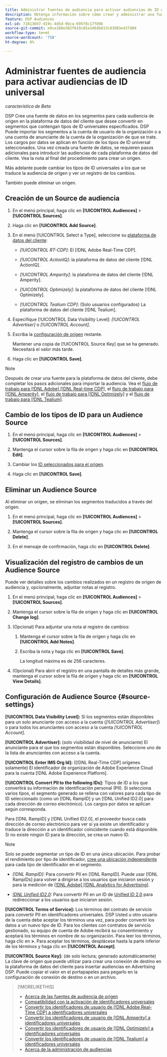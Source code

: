 ```yaml
---
title: Administrar fuentes de audiencia para activar audiencias de ID universal
description: Obtenga información sobre cómo crear y administrar una fuente para importar audiencias desde la plataforma de datos del cliente y convertirlas en segmentos que contengan ID universales.
feature: DSP Audiences
exl-id: 728130d7-d19c-4d5d-9bca-695f8c17f89b
source-git-commit: e9ce180e302f619c85a3d6db813c83903e437d04
workflow-type: tm+mt
source-wordcount: '758'
ht-degree: 0%

---
```


# Administrar fuentes de audiencia para activar audiencias de ID universal

*característica de Beta*

DSP Cree una fuente de datos en los segmentos para cada audiencia de origen en la plataforma de datos del cliente que desee convertir en segmentos que contengan tipos de ID universales especificados. DSP Puede importar los segmentos a la cuenta de usuario de la organización o a una cuenta de anunciante de la cuenta de la organización de que se trate. Los cargos por datos se aplican en función de los tipos de ID universal seleccionados. Una vez creada una fuente de datos, se requieren pasos adicionales para introducir las audiencias de cada plataforma de datos del cliente. Vea la nota al final del procedimiento para crear un origen.

Más adelante puede cambiar los tipos de ID universales a los que se traduce la audiencia de origen y ver un registro de los cambios.

También puede eliminar un origen.

## Creación de un Source de audiencia

<!-- Not sure about this

You can create one source for each combination of universal ID partner and data visibility level.

-->

1. En el menú principal, haga clic en **[!UICONTROL Audiences]** > **[!UICONTROL Sources]**.

1. Haga clic en **[!UICONTROL Add Source]**.

1. En el menú [!UICONTROL Select a Type], seleccione su [plataforma de datos del cliente](source-about.md):

   * *[!UICONTROL RT-CDP]*: El [!DNL Adobe Real-Time CDP].

   * *[!UICONTROL ActionIQ]*: la plataforma de datos del cliente [!DNL ActionIQ].

   * *[!UICONTROL Amperity]*: la plataforma de datos del cliente [!DNL Amperity].

   * *[!UICONTROL Optimizely]*: la plataforma de datos del cliente [!DNL Optimizely].

   * *[!UICONTROL Tealium CDP]*: (Solo usuarios configurados) La plataforma de datos del cliente [!DNL Tealium].

1. Especifique [!UICONTROL Data Visibility Level]: *[!UICONTROL Advertiser]* o *[!UICONTROL Account]*.

1. Escriba la [configuración de origen](#source-settings) restante.

   Mantener una copia de [!UICONTROL Source Key] que se ha generado. Necesitará el valor más tarde.

1. Haga clic en **[!UICONTROL Save]**.

>[!NOTE]
>
>Después de crear una fuente para la plataforma de datos del cliente, debe completar los pasos adicionales para importar la audiencia. Vea el [flujo de trabajo para [!DNL Adobe] [!DNL Real-time CDP]](source-adobe-rtcdp.md),<!-- the [workflow for [!DNL ActionIQ]](source-actioniq.md), --> el [flujo de trabajo para [!DNL Amperity]](source-amperity.md), el [flujo de trabajo para [!DNL Optimizely]](source-optimizely.md) y el [flujo de trabajo para [!DNL Tealium]](source-tealium.md).

## Cambio de los tipos de ID para un Audience Source

<!-- Clarify this:
All changes to universal IDs translated from the source are applied after you save the the source record. For example, if a new ID is added, any hashed email addresses shared before making the changes aren't converted. Similarly, if an ID is removed, we don't delete any historical data from the segments shared through the source.

OR 

All changes to universal IDs translated from the source are applied after you save the the source record. For example, if you add a new ID type, then we convert hashed email addresses shared before making the changes to the new ID type. Similarly, if you remove an ID type, then we delete any historical IDs of that type from the segments shared through the source.

-->

1. En el menú principal, haga clic en **[!UICONTROL Audiences]** > **[!UICONTROL Sources]**.

1. Mantenga el cursor sobre la fila de origen y haga clic en **[!UICONTROL Edit]**.

1. Cambiar los [ID seleccionados para el origen](#source-settings).

1. Haga clic en **[!UICONTROL Save]**.

## Eliminar un Audience Source

Al eliminar un origen, se eliminan los segmentos traducidos a través del origen.<!-- Will performance data for the segment still be available in any types of reports?  If yes, which? -->

1. En el menú principal, haga clic en **[!UICONTROL Audiences]** > **[!UICONTROL Sources]**.

1. Mantenga el cursor sobre la fila de origen y haga clic en **[!UICONTROL Delete]**.

1. En el mensaje de confirmación, haga clic en **[!UICONTROL Delete]**.

## Visualización del registro de cambios de un Audience Source

Puede ver detalles sobre los cambios realizados en un registro de origen de audiencia y, opcionalmente, adjuntar notas al registro.

1. En el menú principal, haga clic en **[!UICONTROL Audiences]** > **[!UICONTROL Sources]**.

1. Mantenga el cursor sobre la fila de origen y haga clic en **[!UICONTROL Change log]**.

1. (Opcional) Para adjuntar una nota al registro de cambios:

   1. Mantenga el cursor sobre la fila de origen y haga clic en **[!UICONTROL Add Notes]**.

   1. Escriba la nota y haga clic en **[!UICONTROL Save]**.

      La longitud máxima es de 256 caracteres.

1. (Opcional) Para abrir el registro en una pantalla de detalles más grande, mantenga el cursor sobre la fila de origen y haga clic en **[!UICONTROL View Details]**.

## Configuración de Audience Source {#source-settings}

**[!UICONTROL Data Visibility Level]:** Si los segmentos están disponibles para un solo anunciante con acceso a la cuenta (*[!UICONTROL Advertiser]*) o para todos los anunciantes con acceso a la cuenta *[!UICONTROL Account]*.

**[!UICONTROL Advertiser]:** (solo visibilidad de nivel de anunciante) El anunciante para el que los segmentos están disponibles. Seleccione uno de la lista de anunciantes con acceso a la cuenta.

**[!UICONTROL Enter IMS Org Id]:** ([!DNL Real-Time CDP] orígenes solamente) El identificador de organización de Adobe Experience Cloud para la cuenta [!DNL Adobe Experience Platform].

**[!UICONTROL Convert PII to the following IDs]:** Tipos de ID a los que convertirá su información de identificación personal (PII). Si selecciona varios tipos, el segmento generado se rellena con valores para cada tipo de ID seleccionado (como un [!DNL RampID] y un [!DNL Unified ID2.0] para cada dirección de correo electrónico). Los cargos por datos se aplican según corresponda.

Para [!DNL RampID] y [!DNL Unified ID2.0], el proveedor busca cada dirección de correo electrónico para ver si ya existe un identificador y traduce la dirección a un identificador coincidente cuando está disponible. Si no existe ningún ID para la dirección, se crea un nuevo ID.

>[!NOTE]
>
>Solo se puede segmentar un tipo de ID en una única ubicación. Para probar el rendimiento por tipo de identificador, [cree una ubicación independiente](/help/dsp/campaign-management/placements/placement-create.md) para cada tipo de identificador en el segmento.

* *[!DNL RampID]:* Para convertir PII en [!DNL RampID]. Puede usar [!DNL RampIDs] para volver a dirigirse a los usuarios que iniciaron sesión y para la medición de [[!DNL Adobe] [!DNL Analytics for Advertising]](/help/integrations/analytics/overview.md).

* *[!DNL Unified ID2.0](Beta):* Para convertir PII en un ID de [Unified ID 2.0](https://unifiedid.com) para redireccionar a los usuarios que iniciaron sesión.

<!-- Later
* *[!DNL ID5] (Beta):* To convert PII to an [!DNL ID5] ID. You can use [!DNL ID5] IDs for retargeting logging-in users and for [[!DNL Adobe] [!DNL Analytics for Advertising]](/help/integrations/analytics/overview.md) measurement.

-->

**[!UICONTROL Terms of Service]:** Los términos del contrato de servicio para convertir PII en identificadores universales. DSP Usted u otro usuario de la cuenta debe aceptar los términos una vez, para poder convertir los datos a un nuevo tipo de ID. Para los clientes con contratos de servicio gestionado, su equipo de cuenta de Adobe recibirá su consentimiento y aceptará los términos en nombre de su organización. Para leer los términos, haga clic en **>**. Para aceptar los términos, desplácese hasta la parte inferior de los términos y haga clic en **[!UICONTROL Accept]**.

**[!UICONTROL Source Key]:** (de solo lectura; generado automáticamente) La clave de origen que puede utilizar para crear una conexión de destino en la plataforma de datos del cliente para insertar audiencias en Advertising DSP. Puede copiar el valor en el portapapeles para pegarlo en la configuración de conexión de destino o en un archivo.

>[!MORELIKETHIS]
>
>* [Acerca de las fuentes de audiencia de origen](source-about.md)
>* [Compatibilidad con la activación de identificadores universales](/help/dsp/audiences/universal-ids.md)
>* [Convertir los identificadores de usuario de [!DNL Adobe Real-Time CDP] a identificadores universales](/help/dsp/audiences/sources/source-adobe-rtcdp.md)
>* [Convertir los identificadores de usuario de [!DNL Amperity] a identificadores universales](/help/dsp/audiences/sources/source-amperity.md)
>* [Convertir los identificadores de usuario de [!DNL Optimizely] a identificadores universales](/help/dsp/audiences/sources/source-optimizely.md)
>* [Convertir los identificadores de usuario de [!DNL Tealium] a identificadores universales](/help/dsp/audiences/sources/source-tealium.md)
>* [Acerca de la administración de audiencias](/help/dsp/audiences/audience-about.md)
